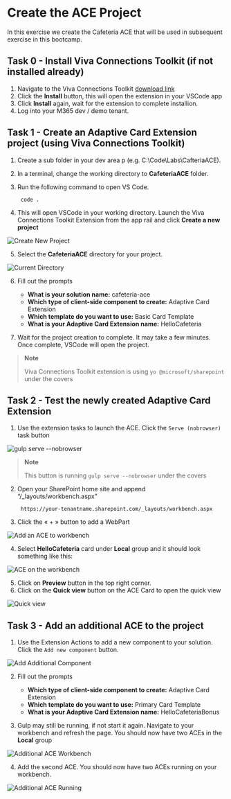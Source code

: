 # Create the ACE Project
In this exercise we create the Cafeteria ACE that will be used in subsequent exercise in this bootcamp.

## Task 0 - Install Viva Connections Toolkit (if not installed already)

1. Navigate to the Viva Connections Toolkit [download link](https://marketplace.visualstudio.com/items?itemName=m365pnp.viva-connections-toolkit)
2. Click the **Install** button, this will open the extension in your VSCode app
3. Click **Install** again, wait for the extension to complete installion.
4. Log into your M365 dev / demo tenant.

## Task 1 - Create an Adaptive Card Extension project (using Viva Connections Toolkit)
1. Create a sub folder in your dev area p (e.g. C:\Code\Labs\CafteriaACE).
2. In a terminal, change the working directory to **CafeteriaACE** folder.
3. Run the following command to open VS Code.
        
        code .

4. This will open VSCode in your working directory. Launch the Viva Connections Toolkit Extension from the app rail and click **Create a new project**

![Create New Project](../../Assets/CreateProjectVCT.png)

5. Select the **CafeteriaACE** directory for your project.

![Current Directory](../../Assets/CreateCurrentDir.png)

6. Fill out the prompts

    - **What is your solution name:**  cafeteria-ace
    - **Which type of client-side component to create:**   Adaptive Card Extension
    - **Which template do you want to use:**    Basic Card Template
    - **What is your Adaptive Card Extension name:**    HelloCafeteria

7.	Wait for the project creation to complete. It may take a few minutes. Once complete, VSCode will open the project.

> **Note**
>
> Viva Connections Toolkit extension is using `yo @microsoft/sharepoint` under the covers

## Task 2 - Test the newly created Adaptive Card Extension

1. Use the extension tasks to launch the ACE. Click the `Serve (nobrowser)` task button
        
![gulp serve --nobrowser](../../Assets/VCTServeTask.png)

> **Note**
>
> This button is running `gulp serve --nobrowser` under the covers 

2. Open your SharePoint home site and append “/_layouts/workbench.aspx”
        
        https://your-tenantname.sharepoint.com/_layouts/workbench.aspx

3. Click the « + » button to add a WebPart

![Add an ACE to workbench](../../Assets/VCTHelloACERunning.png)

4. Select **HelloCafeteria** card under **Local** group and it should look something like this:

![ACE on the workbench](../../Assets/VCTHelloACE.png)

5. Click on **Preview** button in the top right corner.
6. Click on the **Quick view** button on the ACE Card to open the quick view

![Quick view](../../Assets/VCTHelloACEWorking.png)

## Task 3 - Add an additional ACE to the project

1. Use the Extension Actions to add a new component to your solution. Click the `Add new component` button.

![Add Additional Component](../../Assets/VCTHelloTwo.png)

2. Fill out the prompts

    - **Which type of client-side component to create:**   Adaptive Card Extension
    - **Which template do you want to use:**    Primary Card Template
    - **What is your Adaptive Card Extension name:**    HelloCafeteriaBonus

3. Gulp may still be running, if not start it again. Navigate to your workbench and refresh the page. You should now have two ACEs in the **Local** group

![Additional ACE Workbench](../../Assets/VCTHelloACETwo.png)

4. Add the second ACE. You should now have two ACEs running on your workbench.

![Additional ACE Running](../../Assets/VCTHelloACERunningTwo.png)
